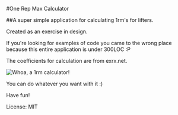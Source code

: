 #One Rep Max Calculator

##A super simple application for calculating 1rm's for lifters. 

Created as an exercise in design.

If you're looking for examples of code you came to the wrong place because this entire application is under 300LOC :P

The coefficients for calculation are from exrx.net.

![Whoa, a 1rm calculator!](http://i.imgur.com/LypeWUR.png)


You can do whatever you want with it :)

Have fun!

License: MIT
